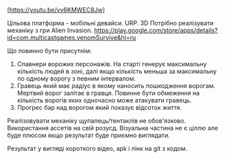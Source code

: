 [https://youtu.be/vv6KMWEC8Jw]

Цільова платформа - мобільні девайси. URP. 3D
Потрібно реалізувати механіку з гри Alien Invasion.
https://play.google.com/store/apps/details?id=com.multicastgames.venomSurvive&hl=ru

Що повинно бути присутнім:
1. Спавнери ворожих персонажів. На старті генерує максимальну кількість людей в зоні, далі якщо кількість меньша за максимальну по одному ворогу з певним інтервалом.
2. Гравець який має радіус в якому наносить пошкодження ворогам. Мертвий ворог залітає в гравця. Повинне бути обмеження на кількість ворогів яких одночасно може атакувати гравець.
3. Прогрес бар над ворогом який показує відсоток життя.

Реалізовувати механіку щупалець/тентаклів не обов'язково.
Використання ассетів на свій розусд. Візуальна частина не є ціллю але буде плюсом якщо результат буде приємно виглядати.

Результат у вигляді короткого відео, apk і лінк на git з кодом.
